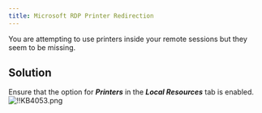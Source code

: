 ```yaml
---
title: Microsoft RDP Printer Redirection
---
```

You are attempting to use printers inside your remote sessions but they seem to be missing.
## Solution
Ensure that the option for ***Printers*** in the ***Local Resources*** tab is enabled.  
![!!KB4053.png](/img/en/kb/KB4053.png)
